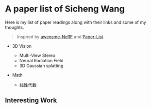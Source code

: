 # A paper list of Sicheng Wang

Here is my list of paper readings along with their links and some of my thoughts.
> Inspired by [aweosme-NeRF](https://github.com/awesome-NeRF/awesome-NeRF) and [Paper-List](https://github.com/YanjieZe/Paper-List?tab=readme-ov-file)

- 3D Vision
  - Multi-View Stereo
  - Neural Radiation Field
  - 3D Gaussian splatting

- Math
  - 线性代数
  
## Interesting Work
